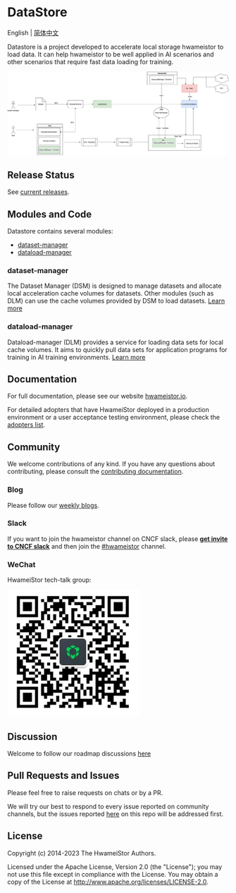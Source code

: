 # DataStore

English | [简体中文](./README_zh.md)

Datastore is a project developed to accelerate local storage hwameistor to load data. 
It can help hwameistor to be well applied in AI scenarios and other scenarios that require fast data loading for training.

![System architecture](./docs/img/datastore.png)

## Release Status

See [current releases](https://github.com/hwameistor/datastore/releases).

## Modules and Code

Datastore contains several modules:

* [dataset-manager](#dataset-manager)
* [dataload-manager](#dataload-manager)


### dataset-manager

The Dataset Manager (DSM) is designed to manage datasets and allocate local acceleration cache volumes for datasets. 
Other modules (such as DLM) can use the cache volumes provided by DSM to load datasets.
[Learn more](https://github.com/hwameistor/hwameistor/docs/docs/modules/dsm.md)

### dataload-manager

Dataload-manager (DLM) provides a service for loading data sets for local cache volumes.
It aims to quickly pull data sets for application programs for training in AI training environments.
[Learn more](https://github.com/hwameistor/hwameistor/docs/docs/modules/dlm.md)



## Documentation

For full documentation, please see our website [hwameistor.io](https://hwameistor.io/docs/intro).

For detailed adopters that have HwameiStor deployed in a production environment or a user acceptance testing environment,
please check the [adopters list](https://github.com/hwameistor/hwameistor/adopters.md).


## Community

We welcome contributions of any kind.
If you have any questions about contributing, please consult the [contributing documentation](https://github.com/hwameistor/hwameistor/docs/docs/contribute/CONTRIBUTING.md).

### Blog

Please follow our [weekly blogs](https://hwameistor.io/blog).

### Slack

If you want to join the hwameistor channel on CNCF slack, please **[get invite to CNCF slack](https://slack.cncf.io/)**
and then join the [#hwameistor](https://cloud-native.slack.com/messages/hwameistor) channel.

### WeChat

HwameiStor tech-talk group:

![QR code for Wechat](./docs/img/wechat.png)

## Discussion

Welcome to follow our roadmap discussions [here](https://github.com/hwameistor/hwameistor/discussions)

## Pull Requests and Issues

Please feel free to raise requests on chats or by a PR.

We will try our best to respond to every issue reported on community channels,
but the issues reported [here](https://github.com/hwameistor/hwameistor/discussions)
on this repo will be addressed first.


## License

Copyright (c) 2014-2023 The HwameiStor Authors.

Licensed under the Apache License, Version 2.0 (the "License");
you may not use this file except in compliance with the License.
You may obtain a copy of the License at
<http://www.apache.org/licenses/LICENSE-2.0>.